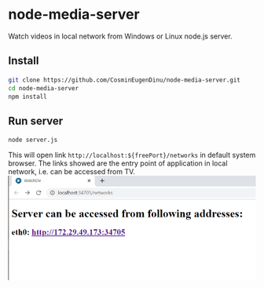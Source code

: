 # node-media-server
Watch videos in local network from Windows or Linux node.js server.
## Install
```bash
git clone https://github.com/CosminEugenDinu/node-media-server.git
cd node-media-server
npm install
```
## Run server
```bash
node server.js
```
This will open link `http://localhost:${freePort}/networks` in default system browser.
The links showed are the entry point of application in local network, i.e. can be accessed from TV.
![First time run](./docs/open-browser.png)
